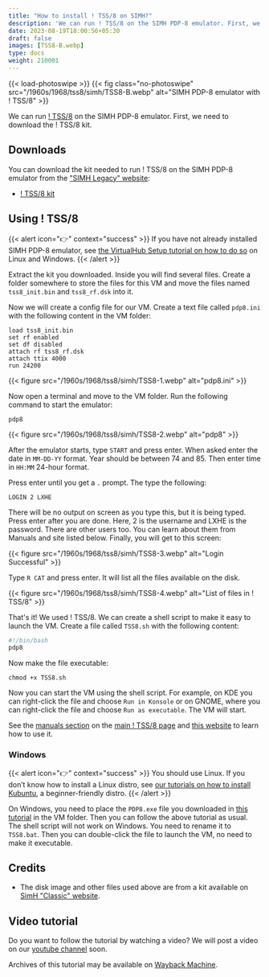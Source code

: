 ```yaml
---
title: "How to install ! TSS/8 on SIMH?"
description: 'We can run ! TSS/8 on the SIMH PDP-8 emulator. First, we need to download the ! TSS/8 kit. You can download the kit needed to run ! TSS/8 on the SIMH PDP-8 emulator from the "SIMH Legacy" website:'
date: 2023-08-19T18:00:56+05:30
draft: false
images: [TSS8-B.webp]
type: docs
weight: 210001
---
```


{{< load-photoswipe >}}
{{< fig class="no-photoswipe" src="/1960s/1968/tss8/simh/TSS8-B.webp" alt="SIMH PDP-8 emulator with ! TSS/8" >}}

We can run [! TSS/8](/1960s/1968/tss8) on the SIMH PDP-8 emulator. First, we need to download the ! TSS/8 kit.

## Downloads

You can download the kit needed to run ! TSS/8 on the SIMH PDP-8 emulator from the ["SIMH Legacy" website](http://simh.trailing-edge.com/):

- [! TSS/8 kit](http://simh.trailing-edge.com/kits/tss8.zip)

## Using ! TSS/8

{{< alert icon="👉" context="success" >}}
If you have not already installed SIMH PDP-8 emulator, see [the VirtualHub Setup tutorial on how to do so](https://setup.virtualhub.eu.org/simh-pdp8/) on Linux and Windows.
{{< /alert >}}

Extract the kit you downloaded. Inside you will find several files. Create a folder somewhere to store the files for this VM and move the files named `tss8_init.bin` and `tss8_rf.dsk` into it.

Now we will create a config file for our VM. Create a text file called `pdp8.ini` with the following content in the VM folder:

``` config
load tss8_init.bin
set rf enabled
set df disabled
attach rf tss8_rf.dsk
attach ttix 4000
run 24200
```

{{< figure src="/1960s/1968/tss8/simh/TSS8-1.webp" alt="pdp8.ini" >}}

Now open a terminal and move to the VM folder. Run the following command to start the emulator:

``` console
pdp8
```

{{< figure src="/1960s/1968/tss8/simh/TSS8-2.webp" alt="pdp8" >}}

After the emulator starts, type `START` and press enter. When asked enter the date in `MM-DD-YY` format. Year should be between 74 and 85. Then enter time in `HH:MM` 24-hour format.

Press enter until you get a `.` prompt. The type the following:

```
LOGIN 2 LXHE
```

There will be no output on screen as you type this, but it is being typed. Press enter after you are done. Here, 2 is the username and LXHE is the password. There are other users too. You can learn about them from Manuals and site listed below. Finally, you will get to this screen:

{{< figure src="/1960s/1968/tss8/simh/TSS8-3.webp" alt="Login Successful" >}}

Type `R CAT` and press enter. It will list all the files available on the disk.

{{< figure src="/1960s/1968/tss8/simh/TSS8-4.webp" alt="List of files in ! TSS/8" >}}

That's it! We used ! TSS/8. We can create a shell script to make it easy to launch the VM. Create a file called `TSS8.sh` with the following content:

``` bash
#!/bin/bash
pdp8
```

Now make the file executable:

``` console
chmod +x TSS8.sh
```

Now you can start the VM using the shell script. For example, on KDE you can right-click the file and choose `Run in Konsole` or on GNOME, where you can right-click the file and choose `Run as executable`. The VM will start.

See the [manuals section](/1960s/1968/tss8/#manuals) on the [main ! TSS/8 page](/1960s/1968/tss8/) and [this website](https://raymii.org/s/articles/Running_TSS_8_on_the_DEC_PiDP-8_i_and_SIMH.html) to learn how to use it.

### Windows

{{< alert icon="👉" context="success" >}}
You should use Linux. If you don’t know how to install a Linux distro, see [our tutorials on how to install Kubuntu](https://setup.virtualhub.eu.org/tag/os/), a beginner-friendly distro.
{{< /alert >}}

On Windows, you need to place the `PDP8.exe` file you downloaded in [this tutorial](https://setup.virtualhub.eu.org/simh-pdp8#windows) in the VM folder. Then you can follow the above tutorial as usual. The shell script will not work on Windows. You need to rename it to `TSS8.bat`. Then you can double-click the file to launch the VM, no need to make it executable.

## Credits

- The disk image and other files used above are from a kit available on [SimH "Classic" website](http://simh.trailing-edge.com/).

## Video tutorial

Do you want to follow the tutorial by watching a video? We will post a video on our [youtube channel](https://www.youtube.com/@virtua1hub) soon.

Archives of this tutorial may be available on [Wayback Machine](https://web.archive.org/web/*/https://virtualhub.eu.org/1960s/1968/tss8/simh/).
